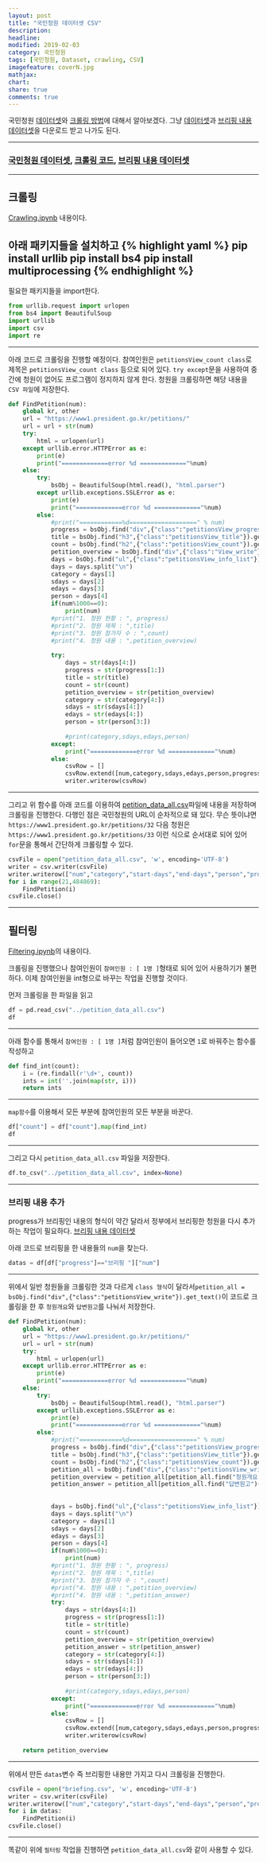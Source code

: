 ```yaml
---
layout: post
title: "국민청원 데이터셋 CSV"
description: 
headline: 
modified: 2019-02-03
category: 국민청원
tags: [국민청원, Dataset, crawling, CSV]
imagefeature: coverN.jpg
mathjax: 
chart: 
share: true
comments: true
---
```


국민청원 [데이터셋](https://www.dropbox.com/s/4q5neb9ngdhfg8y/petition_data_all.csv?dl=0)와 [크롤링 방법](https://github.com/newhiwoong/National-Petition/tree/master/Data)에 대해서 알아보겠다. 그냥 [데이터셋](https://www.dropbox.com/s/4q5neb9ngdhfg8y/petition_data_all.csv?dl=0)과 [브리핑 내용 데이터셋](https://github.com/newhiwoong/National-Petition/blob/master/Data/briefing.csv)을 다운로드 받고 나가도 된다.

---
### [국민청원 데이터셋](https://www.dropbox.com/s/4q5neb9ngdhfg8y/petition_data_all.csv?dl=0), [크롤링 코드](https://github.com/newhiwoong/National-Petition/tree/master/Data), [브리핑 내용 데이터셋](https://www.dropbox.com/s/n8oj13ciji9x93h/briefing.csv?dl=0)
---

## 크롤링
[Crawling.ipynb](https://github.com/newhiwoong/National-Petition/blob/master/Data/Crawling.ipynb) 내용이다.

아래 패키지들을 설치하고 
{% highlight yaml %}
pip install urllib
pip install bs4
pip install multiprocessing
{% endhighlight %}
---

필요한 패키지들을 import한다.
```python
from urllib.request import urlopen
from bs4 import BeautifulSoup
import urllib
import csv
import re
```
---

아래 코드로 크롤링을 진행할 예정이다. 참여인원은 `petitionsView_count class`로 제목은 `petitionsView_count class` 등으로 되어 있다. `try except`문을 사용하여 중간에 청원이 없어도 프로그램이 정지하지 않게 한다. 청원을 크롤링하면 해당 내용을 `CSV 파일`에 저장한다.

```python
def FindPetition(num):
    global kr, other
    url = "https://www1.president.go.kr/petitions/"
    url = url + str(num)
    try:
        html = urlopen(url)
    except urllib.error.HTTPError as e:
        print(e)
        print("=============error %d ============="%num)
    else:
        try:
            bsObj = BeautifulSoup(html.read(), "html.parser")
        except urllib.exceptions.SSLError as e:
            print(e)
            print("=============error %d ============="%num)
        else:
            #print("============%d===================" % num)
            progress = bsObj.find("div",{"class":"petitionsView_progress"}).get_text()
            title = bsObj.find("h3",{"class":"petitionsView_title"}).get_text()
            count = bsObj.find("h2",{"class":"petitionsView_count"}).get_text()
            petition_overview = bsObj.find("div",{"class":"View_write"}).get_text()
            days = bsObj.find("ul",{"class":"petitionsView_info_list"}).get_text()
            days = days.split("\n")
            category = days[1]
            sdays = days[2]
            edays = days[3]
            person = days[4]
            if(num%1000==0):
                print(num)
            #print("1. 청원 현황 : ", progress)
            #print("2. 청원 제목 : ",title)
            #print("3. 청원 참가자 수 : ",count)
            #print("4. 청원 내용 : ",petition_overview)
            
            try:
                days = str(days[4:])
                progress = str(progress[1:])
                title = str(title)
                count = str(count)
                petition_overview = str(petition_overview)
                category = str(category[4:])
                sdays = str(sdays[4:])
                edays = str(edays[4:])
                person = str(person[3:])
                
                #print(category,sdays,edays,person)
            except:
                print("=============error %d ============="%num)
            else:
                csvRow = []
                csvRow.extend([num,category,sdays,edays,person,progress,title,count,petition_overview])
                writer.writerow(csvRow)
```
---

그리고 위 함수를 아래 코드를 이용하여 [petition_data_all.csv](https://www.dropbox.com/s/4q5neb9ngdhfg8y/petition_data_all.csv?dl=0)파일에 내용을 저장하며 크롤링을 진행한다. 다행인 점은 국민청원의 URL이 순차적으로 돼 있다. 무슨 뜻이냐면 `https://www1.president.go.kr/petitions/32` 다음 청원은 `https://www1.president.go.kr/petitions/33` 이런 식으로 순서대로 되어 있어 `for`문을 통해서 간단하게 크롤링할 수 있다.
```python
csvFile = open("petition_data_all.csv", 'w', encoding='UTF-8')
writer = csv.writer(csvFile)
writer.writerow(["num","category","start-days","end-days","person","progress","title","count","petition_overview"])
for i in range(21,484869):
    FindPetition(i)
csvFile.close()
```
---

## 필터링
[Filtering.ipynb](https://github.com/newhiwoong/National-Petition/blob/master/Data/Filtering.ipynb)의 내용이다. 

크롤링을 진행했으나 참여인원이 `참여인원 : [ 1명 ]`형태로 되어 있어 사용하기가 불편하다. 이제 참여인원을 int형으로 바꾸는 작업을 진행할 것이다.

먼저 크롤링을 한 파일을 읽고
```python
df = pd.read_csv("../petition_data_all.csv")
df
```
---

아래 함수를 통해서 `참여인원 : [ 1명 ]`처럼 참여인원이 들어오면 `1`로 바꿔주는 함수를 작성하고 
```python
def find_int(count):
    i = (re.findall(r'\d+', count))
    ints = int(''.join(map(str, i)))
    return ints
```
---

`map함수`를 이용해서 모든 부분에 참여인원의 모든 부분을 바꾼다.
```python
df["count"] = df["count"].map(find_int)
df
```
---

그리고 다시 `petition_data_all.csv` 파일을 저장한다.
```python
df.to_csv("../petition_data_all.csv", index=None)
```
---

### 브리핑 내용 추가
progress가 브리핑인 내용의 형식이 약간 달라서 정부에서 브리핑한 청원을 다시 추가하는 작업이 필요하다. [브리핑 내용 데이터셋](https://github.com/newhiwoong/National-Petition/blob/master/Data/briefing.csv)

아래 코드로 브리핑을 한 내용들의 `num`을 찾는다.
```python
datas = df[df["progress"]=="브리핑 "]["num"]
```
---

위에서 일반 청원들을 크롤링한 것과 다르게 `class 형식`이 달라서`petition_all = bsObj.find("div",{"class":"petitionsView_write"}).get_text()`이 코드로 크롤링을 한 후 `청원개요`와 `답변원고`를 나눠서 저장한다.
```python
def FindPetition(num):
    global kr, other
    url = "https://www1.president.go.kr/petitions/"
    url = url + str(num)
    try:
        html = urlopen(url)
    except urllib.error.HTTPError as e:
        print(e)
        print("=============error %d ============="%num)
    else:
        try:
            bsObj = BeautifulSoup(html.read(), "html.parser")
        except urllib.exceptions.SSLError as e:
            print(e)
            print("=============error %d ============="%num)
        else:
            #print("============%d===================" % num)
            progress = bsObj.find("div",{"class":"petitionsView_progress"}).get_text()
            title = bsObj.find("h3",{"class":"petitionsView_title"}).get_text()
            count = bsObj.find("h2",{"class":"petitionsView_count"}).get_text()
            petition_all = bsObj.find("div",{"class":"petitionsView_write"}).get_text()
            petition_overview = petition_all[petition_all.find("청원개요")+4:petition_all.find("답변원고")]
            petition_answer = petition_all[petition_all.find("답변원고")+4:]
            
            
            days = bsObj.find("ul",{"class":"petitionsView_info_list"}).get_text()
            days = days.split("\n")
            category = days[1]
            sdays = days[2]
            edays = days[3]
            person = days[4]
            if(num%1000==0):
                print(num)
            #print("1. 청원 현황 : ", progress)
            #print("2. 청원 제목 : ",title)
            #print("3. 청원 참가자 수 : ",count)
            #print("4. 청원 내용 : ",petition_overview)
            #print("4. 청원 내용 : ",petition_answer)
            try:
                days = str(days[4:])
                progress = str(progress[1:])
                title = str(title)
                count = str(count)
                petition_overview = str(petition_overview)
                petition_answer = str(petition_answer)
                category = str(category[4:])
                sdays = str(sdays[4:])
                edays = str(edays[4:])
                person = str(person[3:])
                
                #print(category,sdays,edays,person)
            except:
                print("=============error %d ============="%num)
            else:
                csvRow = []
                csvRow.extend([num,category,sdays,edays,person,progress,title,count,petition_overview,petition_answer])
                writer.writerow(csvRow)
                
    return petition_overview
```
---

위에서 만든 `datas`변수 즉 브리핑한 내용만 가지고 다시 크롤링을 진행한다.
```python
csvFile = open("briefing.csv", 'w', encoding='UTF-8')
writer = csv.writer(csvFile)
writer.writerow(["num","category","start-days","end-days","person","progress","title","count","petition_overview","petition_answer"])
for i in datas:
    FindPetition(i)
csvFile.close()
```
---

똑같이 위에 `필터링` 작업을 진행하면 `petition_data_all.csv`와 같이 사용할 수 있다.